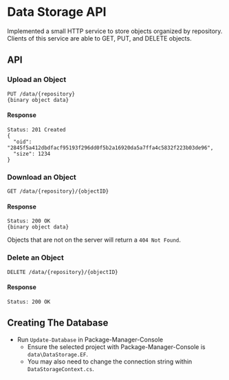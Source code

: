 # Data Storage API

Implemented a small HTTP service to store objects organized by repository.
Clients of this service are able to GET, PUT, and DELETE objects.

## API

### Upload an Object

```
PUT /data/{repository}
{binary object data}
```

#### Response

```
Status: 201 Created
{
  "oid": "2845f5a412dbdfacf95193f296dd0f5b2a16920da5a7ffa4c5832f223b03de96",
  "size": 1234
}
```

### Download an Object

```
GET /data/{repository}/{objectID}
```

#### Response

```
Status: 200 OK
{binary object data}
```

Objects that are not on the server will return a `404 Not Found`.

### Delete an Object

```
DELETE /data/{repository}/{objectID}
```

#### Response

```
Status: 200 OK
```

## Creating The Database

- Run `Update-Database` in Package-Manager-Console
  - Ensure the selected project with Package-Manager-Console is `data\DataStorage.EF`.
  - You may also need to change the connection string within `DataStorageContext.cs`.